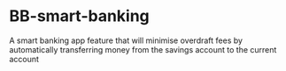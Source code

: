 # BB-smart-banking
A smart banking app feature that will minimise overdraft fees by automatically transferring money from the savings account to the current account
